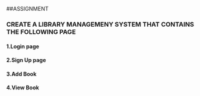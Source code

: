 ##ASSIGNMENT

### CREATE A LIBRARY MANAGEMENY SYSTEM THAT CONTAINS THE FOLLOWING PAGE
#### 1.Login page
#### 2.Sign Up page
#### 3.Add Book
#### 4.View Book

